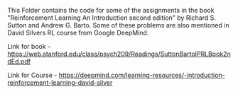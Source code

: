 This Folder contains the code for some of the assignments in the book "Reinforcement Learning An Introduction second edition" by Richard S. Sutton and Andrew G. Barto. Some of these problems are also mentioned in David Silvers RL course from Google DeepMind.


Link for book - https://web.stanford.edu/class/psych209/Readings/SuttonBartoIPRLBook2ndEd.pdf

Link for Course - https://deepmind.com/learning-resources/-introduction-reinforcement-learning-david-silver
